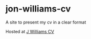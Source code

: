 # jon-williams-cv
A site to present my cv in a clear format

Hosted at [J Williams CV](https://jonwil91.github.io/jon-williams-cv/)
